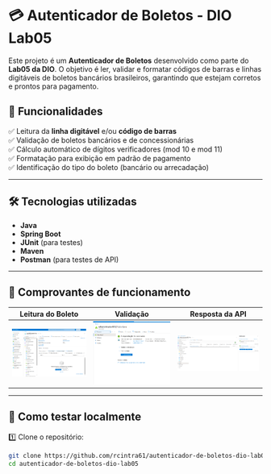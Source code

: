 # 💳 Autenticador de Boletos - DIO Lab05

Este projeto é um **Autenticador de Boletos** desenvolvido como parte do **Lab05 da DIO**. O objetivo é ler, validar e formatar códigos de barras e linhas digitáveis de boletos bancários brasileiros, garantindo que estejam corretos e prontos para pagamento.

## 🚀 Funcionalidades

✅ Leitura da **linha digitável** e/ou **código de barras**  
✅ Validação de boletos bancários e de concessionárias  
✅ Cálculo automático de dígitos verificadores (mod 10 e mod 11)  
✅ Formatação para exibição em padrão de pagamento  
✅ Identificação do tipo do boleto (bancário ou arrecadação)

---

## 🛠️ Tecnologias utilizadas

- **Java**
- **Spring Boot**
- **JUnit** (para testes)
- **Maven**
- **Postman** (para testes de API)

---

## 📸 Comprovantes de funcionamento

| Leitura do Boleto | Validação | Resposta da API |
|:-----------------:|:---------:|:---------------:|
| ![Prova 1](imgs/proof1.png) | ![Prova 2](imgs/proof2.png) | ![Prova 3](imgs/proof3.png) |

---

## 🧪 Como testar localmente

1️⃣ Clone o repositório:

```bash
git clone https://github.com/rcintra61/autenticador-de-boletos-dio-lab05.git
cd autenticador-de-boletos-dio-lab05
